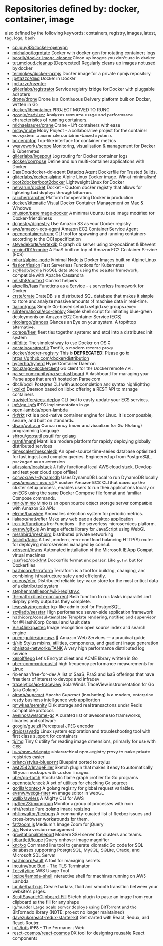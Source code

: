 # Repositories defined by: docker, container, image

also defined by the following keywords: containers, registry, images, latest, tag, logs, bash

- [cpuguy83/docker-openvpn](https://github.com/cpuguy83/docker-openvpn)
- [michaloo/logrotate](https://github.com/michaloo/logrotate)
  Docker with docker-gen for rotating containers logs
- [bobrik/docker-image-cleaner](https://github.com/bobrik/docker-image-cleaner)
  Clean up images you don't use in docker
- [tutumcloud/cleanup](https://github.com/tutumcloud/cleanup)
  [Deprecated] Regularly cleans up images not used by docker
- [terinjokes/docker-npmjs](https://github.com/terinjokes/docker-npmjs)
  Docker image for a private npmjs repository
- [jpetazzo/dind](https://github.com/jpetazzo/dind)
  Docker in Docker
- [jpetazzo/nsenter](https://github.com/jpetazzo/nsenter)
- [gliderlabs/registrator](https://github.com/gliderlabs/registrator)
  Service registry bridge for Docker with pluggable adapters
- [drone/drone](https://github.com/drone/drone)
  Drone is a Continuous Delivery platform built on Docker, written in Go
- [docker/libcontainer](https://github.com/docker/libcontainer)
  PROJECT MOVED TO RUNC
- [google/cadvisor](https://github.com/google/cadvisor)
  Analyzes resource usage and performance characteristics of running containers.
- [michaelsauter/crane](https://github.com/michaelsauter/crane)
  Crane - Lift containers with ease
- [moby/moby](https://github.com/moby/moby)
  Moby Project - a collaborative project for the container ecosystem to assemble container-based systems
- [bcicen/ctop](https://github.com/bcicen/ctop)
  Top-like interface for container metrics
- [weaveworks/scope](https://github.com/weaveworks/scope)
  Monitoring, visualisation & management for Docker & Kubernetes
- [gliderlabs/logspout](https://github.com/gliderlabs/logspout)
  Log routing for Docker container logs
- [docker/compose](https://github.com/docker/compose)
  Define and run multi-container applications with Docker
- [DataDog/docker-dd-agent](https://github.com/DataDog/docker-dd-agent)
  Datadog Agent Dockerfile for Trusted Builds.
- [gliderlabs/docker-alpine](https://github.com/gliderlabs/docker-alpine)
  Alpine Linux Docker image. Win at minimalism!
- [boot2docker/boot2docker](https://github.com/boot2docker/boot2docker)
  Lightweight Linux for Docker
- [netvarun/docket](https://github.com/netvarun/docket)
  Docket - Custom docker registry that allows for lightning fast deploys through bittorrent
- [rancher/rancher](https://github.com/rancher/rancher)
  Platform for operating Docker in production
- [docker/kitematic](https://github.com/docker/kitematic)
  Visual Docker Container Management on Mac & Windows
- [phusion/baseimage-docker](https://github.com/phusion/baseimage-docker)
  A minimal Ubuntu base image modified for Docker-friendliness
- [dogestry/dogestry](https://github.com/dogestry/dogestry)
  Use Amazon S3 as your Docker registry
- [aws/amazon-ecs-agent](https://github.com/aws/amazon-ecs-agent)
  Amazon EC2 Container Service Agent
- [opencontainers/runc](https://github.com/opencontainers/runc)
  CLI tool for spawning and running containers according to the OCI specification
- [stevedekorte/vertexdb](https://github.com/stevedekorte/vertexdb)
  C graph db server using tokyocabinet & libevent
- [remind101/empire](https://github.com/remind101/empire)
  A PaaS built on top of Amazon EC2 Container Service (ECS)
- [mhart/alpine-node](https://github.com/mhart/alpine-node)
  Minimal Node.js Docker Images built on Alpine Linux
- [fission/fission](https://github.com/fission/fission)
  Fast Serverless Functions for Kubernetes
- [scylladb/scylla](https://github.com/scylladb/scylla)
  NoSQL data store using the seastar framework, compatible with Apache Cassandra
- [m0sth8/context](https://github.com/m0sth8/context)
  Context helpers
- [alexellis/faas](https://github.com/alexellis/faas)
  Functions as a Service - a serverless framework for Docker
- [crate/crate](https://github.com/crate/crate)
  CrateDB is a distributed SQL database that makes it simple to store and analyze massive amounts of machine data in real-time.
- [tianon/gosu](https://github.com/tianon/gosu)
  Simple Go-based setuid+setgid+setgroups+exec
- [silinternational/ecs-deploy](https://github.com/silinternational/ecs-deploy)
  Simple shell script for initiating blue-green deployments on Amazon EC2 Container Service (ECS)
- [nicolargo/glances](https://github.com/nicolargo/glances)
  Glances an Eye on your system. A top/htop alternative.
- [coreos/fleet](https://github.com/coreos/fleet)
  fleet ties together systemd and etcd into a distributed init system
- [nlf/dlite](https://github.com/nlf/dlite)
  The simplest way to use Docker on OS X
- [containous/traefik](https://github.com/containous/traefik)
  Træfik, a modern reverse proxy
- [docker/docker-registry](https://github.com/docker/docker-registry)
  This is **DEPRECATED**! Please go to https://github.com/docker/distribution
- [hyperhq/hyperd](https://github.com/hyperhq/hyperd)
  HyperContainer Daemon
- [fsouza/go-dockerclient](https://github.com/fsouza/go-dockerclient)
  Go client for the Docker remote API.
- [parse-community/parse-dashboard](https://github.com/parse-community/parse-dashboard)
  A dashboard for managing your Parse apps that aren't hosted on Parse.com
- [dbcli/pgcli](https://github.com/dbcli/pgcli)
  Postgres CLI with autocompletion and syntax highlighting
- [lxc/lxd](https://github.com/lxc/lxd)
  Daemon based on liblxc offering a REST API to manage containers
- [travisjeffery/ecs-deploy](https://github.com/travisjeffery/ecs-deploy)
  CLI tool to easily update your ECS services.
- [ipfs/go-ipfs](https://github.com/ipfs/go-ipfs)
  IPFS implementation in go
- [open-lambda/open-lambda](https://github.com/open-lambda/open-lambda)
- [rkt/rkt](https://github.com/rkt/rkt)
  rkt is a pod-native container engine for Linux. It is composable, secure, and built on standards.
- [divan/gotrace](https://github.com/divan/gotrace)
  Concurrency tracer and visualizer for Go (Golang) programming language
- [shirou/gopsutil](https://github.com/shirou/gopsutil)
  psutil for golang
- [mantl/mantl](https://github.com/mantl/mantl)
  Mantl is a modern platform for rapidly deploying globally distributed services
- [timescale/timescaledb](https://github.com/timescale/timescaledb)
  An open-source time-series database optimized for fast ingest and complex queries.  Engineered up from PostgreSQL, packaged as an extension.
- [atlassian/localstack](https://github.com/atlassian/localstack)
  A fully functional local AWS cloud stack. Develop and test your cloud apps offline!
- [convox/aws-dynamodb](https://github.com/convox/aws-dynamodb)
  Uses DynamoDB Local to run DynamoDB locally
- [aws/amazon-ecs-cli](https://github.com/aws/amazon-ecs-cli)
  A custom Amazon ECS CLI that eases up the cluster setup process, enables users to run their applications locally or on ECS using the same Docker Compose file format and familiar Compose commands. 
- [minio/minio](https://github.com/minio/minio)
  Minio is an open source object storage server compatible with Amazon S3 APIs
- [eleme/banshee](https://github.com/eleme/banshee)
  Anomalies detection system for periodic metrics.
- [jiahaog/nativefier](https://github.com/jiahaog/nativefier)
  Make any web page a desktop application
- [iron-io/functions](https://github.com/iron-io/functions)
  IronFunctions - the serverless microservices platform. 
- [evanw/glfx.js](https://github.com/evanw/glfx.js)
  An image effects library for JavaScript using WebGL
- [meshbird/meshbird](https://github.com/meshbird/meshbird)
  Distributed private networking
- [fabiolb/fabio](https://github.com/fabiolb/fabio)
  A fast, modern, zero-conf load balancing HTTP(S) router for deploying microservices managed by consul.
- [xdissent/ievms](https://github.com/xdissent/ievms)
  Automated installation of the Microsoft IE App Compat virtual machines
- [jessfraz/dockfmt](https://github.com/jessfraz/dockfmt)
  Dockerfile format and parser. Like `gofmt` but for Dockerfiles.
- [hashicorp/terraform](https://github.com/hashicorp/terraform)
  Terraform is a tool for building, changing, and combining infrastructure safely and efficiently.
- [coreos/etcd](https://github.com/coreos/etcd)
  Distributed reliable key-value store for the most critical data of a distributed system
- [stephenmathieson/wiki-registry.c](https://github.com/stephenmathieson/wiki-registry.c)
- [themattrix/bash-concurrent](https://github.com/themattrix/bash-concurrent)
  Bash function to run tasks in parallel and display pretty output as they complete.
- [lesovsky/pgcenter](https://github.com/lesovsky/pgcenter)
  top-like admin tool for PostgreSQL.
- [scylladb/seastar](https://github.com/scylladb/seastar)
  High performance server-side application framework
- [hashicorp/consul-template](https://github.com/hashicorp/consul-template)
  Template rendering, notifier, and supervisor for @HashiCorp Consul and Vault data
- [Visu4link/pastec](https://github.com/Visu4link/pastec)
  Image recognition open source index and search engine
- [open-guides/og-aws](https://github.com/open-guides/og-aws)
  📙 Amazon Web Services — a practical guide
- [tj/nib](https://github.com/tj/nib)
  Stylus mixins, utilities, components, and gradient image generation
- [phaistos-networks/TANK](https://github.com/phaistos-networks/TANK)
  A very high performance distributed log service
- [xenolf/lego](https://github.com/xenolf/lego)
  Let's Encrypt client and ACME library written in Go
- [uber-common/cpustat](https://github.com/uber-common/cpustat)
  high frequency performance measurements for Linux
- [ripienaar/free-for-dev](https://github.com/ripienaar/free-for-dev)
  A list of SaaS, PaaS and IaaS offerings that have free tiers of interest to devops and infradev
- [tracelytics/go-traceview](https://github.com/tracelytics/go-traceview)
  SolarWinds TraceView instrumentation for Go (aka Golang)
- [airbnb/superset](https://github.com/airbnb/superset)
  Apache Superset (incubating) is a modern, enterprise-ready business intelligence web application
- [pmwkaa/serenity](https://github.com/pmwkaa/serenity)
  Disk storage and real transactions under Redis compatible protocol.
- [avelino/awesome-go](https://github.com/avelino/awesome-go)
  A curated list of awesome Go frameworks, libraries and software
- [google/guetzli](https://github.com/google/guetzli)
  Perceptual JPEG encoder
- [draios/sysdig](https://github.com/draios/sysdig)
  Linux system exploration and troubleshooting tool with first class support for containers
- [tj/img](https://github.com/tj/img)
  Tiny C utility for reading image dimensions, primarily for use with CSS
- [js-n/npm-delegate](https://github.com/js-n/npm-delegate)
  a hierarchical npm-registry proxy to make private registries easier
- [brianc/stylus-blueprint](https://github.com/brianc/stylus-blueprint)
  Blueprint ported to stylus
- [awt2542/ImageFiller](https://github.com/awt2542/ImageFiller)
  Sketch plugin that makes it easy to automatically fill your mockups with custom images.
- [uber/go-torch](https://github.com/uber/go-torch)
  Stochastic flame graph profiler for Go programs
- [opennota/check](https://github.com/opennota/check)
  A set of utilities for checking Go sources
- [gorilla/context](https://github.com/gorilla/context)
  A golang registry for global request variables.
- [evanw/webgl-filter](https://github.com/evanw/webgl-filter)
  An image editor in WebGL
- [wallix/awless](https://github.com/wallix/awless)
  A Mighty CLI for AWS
- [jgallen23/mongroup](https://github.com/jgallen23/mongroup)
  Monitor a group of processes with mon
- [nfnt/resize](https://github.com/nfnt/resize)
  Pure golang image resizing 
- [philipwalton/flexbugs](https://github.com/philipwalton/flexbugs)
  A community-curated list of flexbox issues and cross-browser workarounds for them.
- [fat/zoom.js](https://github.com/fat/zoom.js)
  Medium's Image Zoom for jQuery
- [tj/n](https://github.com/tj/n)
  Node version management
- [gravitational/teleport](https://github.com/gravitational/teleport)
  Modern SSH server for clusters and teams.
- [jdbartlett/loupe](https://github.com/jdbartlett/loupe)
  jQuery onhover image magnifier
- [knq/xo](https://github.com/knq/xo)
  Command line tool to generate idiomatic Go code for SQL databases supporting PostgreSQL, MySQL, SQLite, Oracle, and Microsoft SQL Server
- [hashicorp/vault](https://github.com/hashicorp/vault)
  A tool for managing secrets.
- [indutny/bud](https://github.com/indutny/bud)
  Bud - The TLS Terminator
- [Teevity/ice](https://github.com/Teevity/ice)
  AWS Usage Tool
- [iopipe/lambda-shell](https://github.com/iopipe/lambda-shell)
  interactive shell for machines running on AWS Lambda
- [luruke/barba.js](https://github.com/luruke/barba.js)
  Create badass, fluid and smooth transition between your website's pages.
- [ScottSavarie/Clipboard-Fill](https://github.com/ScottSavarie/Clipboard-Fill)
  Sketch plugin to paste an image from your clipboard as the fill for any shape
- [lg/murder](https://github.com/lg/murder)
  Large scale server deploys using BitTorrent and the BitTornado library (NOTE: project no longer maintained)
- [davezuko/react-redux-starter-kit](https://github.com/davezuko/react-redux-starter-kit)
  Get started with React, Redux, and React-Router.
- [ipfs/ipfs](https://github.com/ipfs/ipfs)
  IPFS - The Permanent Web
- [react-cosmos/react-cosmos](https://github.com/react-cosmos/react-cosmos)
  DX tool for designing reusable React components
